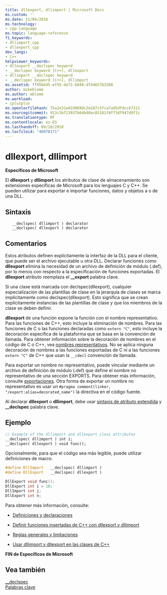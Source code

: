 ```yaml
---
title: dllexport, dllimport | Microsoft Docs
ms.custom: ''
ms.date: 11/04/2016
ms.technology:
- cpp-language
ms.topic: language-reference
f1_keywords:
- dllimport_cpp
- dllexport_cpp
dev_langs:
- C++
helpviewer_keywords:
- dllexport __declspec keyword
- __declspec keyword [C++], dllexport
- dllimport __declspec keyword
- __declspec keyword [C++], dllimport
ms.assetid: ff95b645-ef55-4e72-b848-df44657b3208
author: mikeblome
ms.author: mblome
ms.workload:
- cplusplus
ms.openlocfilehash: 75a2e31e62d9899c2e287c5fca7ad5dfdcc67311
ms.sourcegitcommit: 913c3bf23937b64b90ac05181fdff3df947d9f1c
ms.translationtype: MT
ms.contentlocale: es-ES
ms.lasthandoff: 09/18/2018
ms.locfileid: "46078171"
---
```

# <a name="dllexport-dllimport"></a>dllexport, dllimport

**Específicos de Microsoft**

El **dllexport** y **dllimport** los atributos de clase de almacenamiento son extensiones específicas de Microsoft para los lenguajes C y C++. Se pueden utilizar para exportar e importar funciones, datos y objetos a o de una DLL.

## <a name="syntax"></a>Sintaxis

```
   __declspec( dllimport ) declarator
   __declspec( dllexport ) declarator
```

## <a name="remarks"></a>Comentarios

Estos atributos definen explícitamente la interfaz de la DLL para el cliente, que puede ser el archivo ejecutable u otra DLL. Declarar funciones como **dllexport** elimina la necesidad de un archivo de definición de módulo (.def), por lo menos con respecto a la especificación de funciones exportadas. El **dllexport** atributo reemplaza el **__export** palabra clave.

Si una clase está marcada con declspec(dllexport), cualquier especialización de las plantillas de clase en la jerarquía de clases se marca implícitamente como declspec(dllexport). Esto significa que se crean explícitamente instancias de las plantillas de clase y que los miembros de la clase se deben definir.

**dllexport** de una función expone la función con el nombre representativo. Para las funciones de C++, esto incluye la eliminación de nombres. Para las funciones de C o las funciones declaradas como `extern "C"`, esto incluye la decoración específica de la plataforma que se basa en la convención de llamada. Para obtener información sobre la decoración de nombres en el código de C o C++, vea [nombres representativos](../build/reference/decorated-names.md). No se aplica ninguna decoración de nombres a las funciones exportadas de C ni a las funciones `extern "C"` de C++ que usan la `__cdecl` convención de llamada.

Para exportar un nombre no representativo, puede vincular mediante un archivo de definición de módulo (.def) que define el nombre no representativo de una sección EXPORTS. Para obtener más información, consulte [exportaciones](../build/reference/exports.md). Otra forma de exportar un nombre no representativo es usar un `#pragma comment(linker, "/export:alias=decorated_name")` la directiva en el código fuente.

Al declarar **dllexport** o **dllimport**, debe usar [sintaxis de atributo extendida](../cpp/declspec.md) y **__declspec** palabra clave.

## <a name="example"></a>Ejemplo

```cpp
// Example of the dllimport and dllexport class attributes
__declspec( dllimport ) int i;
__declspec( dllexport ) void func();
```

Opcionalmente, para que el código sea más legible, puede utilizar definiciones de macro:

```cpp
#define DllImport   __declspec( dllimport )
#define DllExport   __declspec( dllexport )

DllExport void func();
DllExport int i = 10;
DllImport int j;
DllExport int n;
```

Para obtener más información, consulte:

- [Definiciones y declaraciones](../cpp/definitions-and-declarations-cpp.md)

- [Definir funciones insertadas de C++ con dllexport y dllimport](../cpp/defining-inline-cpp-functions-with-dllexport-and-dllimport.md)

- [Reglas generales y limitaciones](../cpp/general-rules-and-limitations.md)

- [Usar dllimport y dllexport en las clases de C++](../cpp/using-dllimport-and-dllexport-in-cpp-classes.md)

**FIN de Específicos de Microsoft**

## <a name="see-also"></a>Vea también

[__declspec](../cpp/declspec.md)<br/>
[Palabras clave](../cpp/keywords-cpp.md)